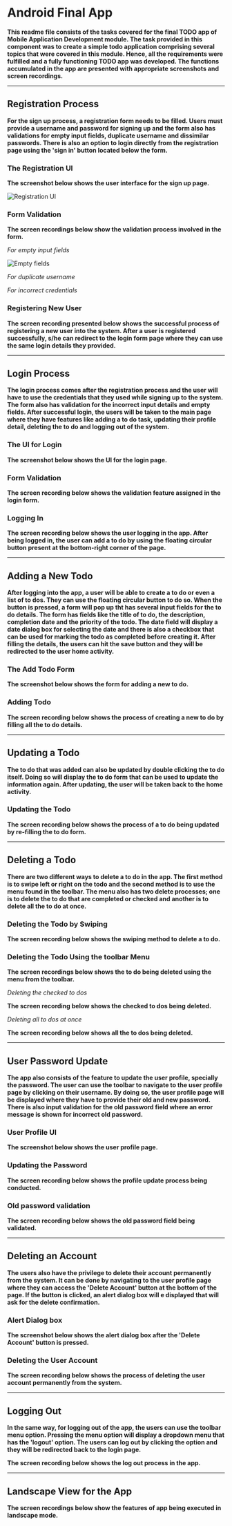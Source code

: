 # Android Final App

**This readme file consists of the tasks covered for the final TODO app of Mobile Application Development module. The task provided 
in this component was to create a simple todo application comprising several topics that were covered in this module. Hence, all 
the requirements were fulfilled and a fully functioning TODO app was developed. The functions accumulated in the app are presented
with appropriate screenshots and screen recordings.**

---

## Registration Process

**For the sign up process, a registration form needs to be filled. Users must provide a username and password for signing up and 
the form also has validations for empty input fields, duplicate username and dissimilar passwords. There is also an option to login
directly from the registration page using the 'sign in' button located below the form.**

### The Registration UI

**The screenshot below shows the user interface for the sign up page.**

![Registration UI](SS/RegistrationUI.png)

### Form Validation

**The screen recordings below show the validation process involved in the form.**

*For empty input fields*

![Empty fields](ScreenRecordings/cropped/EmptyFieldsRegistration.gif)

*For duplicate username*

*For incorrect credentials*

### Registering New User

**The screen recording presented below shows the successful process of registering a new user into the system. After a user
is registered successfully, s/he can redirect to the login form page where they can use the same login details they provided.**

---

## Login Process

**The login process comes after the registration process and the user will have to use the credentials that they used while
signing up to the system. The form also has validation for the incorrect input details and empty fields. After successful login,
the users will be taken to the main page where they have features like adding a to do task, updating their profile detail, 
deleting the to do and logging out of the system.**

### The UI for Login

**The screenshot below shows the UI for the login page.**

### Form Validation

**The screen recording below shows the validation feature assigned in the login form.**

### Logging In

**The screen recording below shows the user logging in the app. After being logged in, the user can add a to do by using the 
floating circular button present at the bottom-right corner of the page.**

---

## Adding a New Todo

**After logging into the app, a user will be able to create a to do or even a list of to dos. They can use the floating
circular button to do so. When the button is pressed, a form will pop up tht has several input fields for the to do details. The
form has fields like the title of to do, the description, completion date and the priority of the todo. The date field will
display a date dialog box for selecting the date and there is also a checkbox that can be used for marking the todo as completed
before creating it. After filling the details, the users can hit the save button and they will be redirected to the user home activity.**

### The Add Todo Form

**The screenshot below shows the form for adding a new to do.**

### Adding Todo

**The screen recording below shows the process of creating a new to do by filling all the to do details.**

---

## Updating a Todo

**The to do that was added can also be updated by double clicking the to do itself. Doing so will display the to do form that
can be used to update the information again. After updating, the user will be taken back to the home activity.**

### Updating the Todo

**The screen recording below shows the process of a to do being updated by re-filling the to do form.**

---

## Deleting a Todo

**There are two different ways to delete a to do in the app. The first method is to swipe left or right on the todo and the 
second method is to use the menu found in the toolbar. The menu also has two delete processes; one is to delete the to do that
are completed or checked and another is to delete all the to do at once.**

### Deleting the Todo by Swiping

**The screen recording below shows the swiping method to delete a to do.**

### Deleting the Todo Using the toolbar Menu

**The screen recordings below shows the to do being deleted using the menu from the toolbar.**

*Deleting the checked to dos*

**The screen recording below shows the checked to dos being deleted.**

*Deleting all to dos at once*

**The screen recording below shows all the to dos being deleted.**

---

## User Password Update

**The app also consists of the feature to update the user profile, specially the password. The user can use the toolbar to 
navigate to the user profile page by clicking on their username. By doing so, the user profile page will be displayed where they
have to provide their old and new password. There is also input validation for the old password field where an error message is
shown for incorrect old password.**

### User Profile UI

**The screenshot below shows the user profile page.**

### Updating the Password 

**The screen recording below shows the profile update process being conducted.**

### Old password validation

**The screen recording below shows the old password field being validated.**

---

## Deleting an Account

**The users also have the privilege to delete their account permanently from the system. It can be done by navigating to the 
user profile page where they can access the 'Delete Account' button at the bottom of the page. If the button is clicked, an 
alert dialog box will e displayed that will ask for the delete confirmation.**

### Alert Dialog box

**The screenshot below shows the alert dialog box after the 'Delete Account' button is pressed.**

### Deleting the User Account

**The screen recording below shows the process of deleting the user account permanently from the system.**

---

## Logging Out 

**In the same way, for logging out of the app, the users can use the toolbar menu option. Pressing the menu option will display
a dropdown menu that has the 'logout' option. The users can log out by clicking the option and they will be redirected back to
the login page.**

**The screen recording below shows the log out process in the app.**

---

## Landscape View for the App

**The screen recordings below show the features of app being executed in landscape mode.**
